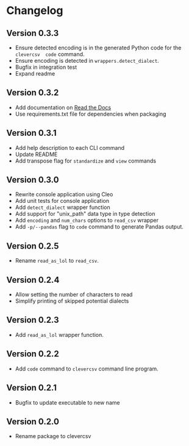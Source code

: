 # Changelog

## Version 0.3.3

* Ensure detected encoding is in the generated Python code for the ``clevercsv 
  code`` command.
* Ensure encoding is detected in ``wrappers.detect_dialect``.
* Bugfix in integration test
* Expand readme

## Version 0.3.2

* Add documentation on [Read the Docs](https://clevercsv.readthedocs.io/)
* Use requirements.txt file for dependencies when packaging

## Version 0.3.1

* Add help description to each CLI command
* Update README
* Add transpose flag for ``standardize`` and ``view`` commands

## Version 0.3.0

* Rewrite console application using Cleo
* Add unit tests for console application
* Add ``detect_dialect`` wrapper function
* Add support for "unix_path" data type in type detection
* Add ``encoding`` and ``num_chars`` options to ``read_csv`` wrapper
* Add ``-p/--pandas`` flag to ``code`` command to generate Pandas output.

## Version 0.2.5

* Rename ``read_as_lol`` to ``read_csv``.

## Version 0.2.4

* Allow setting the number of characters to read
* Simplify printing of skipped potential dialects

## Version 0.2.3

* Add ``read_as_lol`` wrapper function.

## Version 0.2.2

* Add ``code`` command to ``clevercsv`` command line program.

## Version 0.2.1

* Bugfix to update executable to new name

## Version 0.2.0

* Rename package to clevercsv

